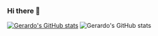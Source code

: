 ### Hi there 👋

[![Gerardo's GitHub stats](https://github-readme-stats.vercel.app/api?username=gvaldez0290)](https://github.com/gvaldez0290/github-readme-stats)
![Gerardo's GitHub stats](https://github-readme-stats.vercel.app/api?username=gvaldez0290&hide=contribs,prs)

<!--
**gvaldez0290/gvaldez0290** is a ✨ _special_ ✨ repository because its `README.md` (this file) appears on your GitHub profile.


Here are some ideas to get you started:

- 🔭 I’m currently working on ...
- 🌱 I’m currently learning ...
- 👯 I’m looking to collaborate on ...
- 🤔 I’m looking for help with ...
- 💬 Ask me about ...
- 📫 How to reach me: ...
- 😄 Pronouns: ...
- ⚡ Fun fact: ...
-->


